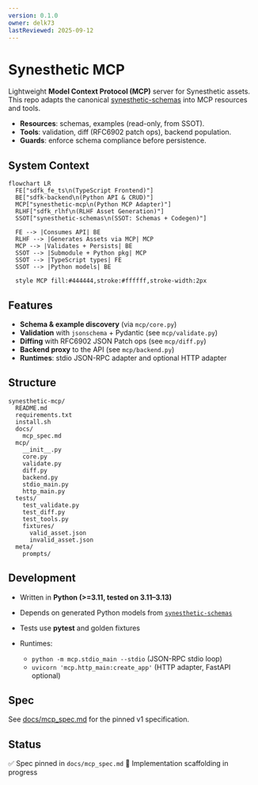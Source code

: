 ```yaml
---
version: 0.1.0
owner: delk73
lastReviewed: 2025-09-12
---
```


# Synesthetic MCP

Lightweight **Model Context Protocol (MCP)** server for Synesthetic assets.  
This repo adapts the canonical [synesthetic-schemas](https://github.com/delk73/synesthetic-schemas) into MCP resources and tools.

- **Resources**: schemas, examples (read-only, from SSOT).  
- **Tools**: validation, diff (RFC6902 patch ops), backend population.  
- **Guards**: enforce schema compliance before persistence.

## System Context

```mermaid
flowchart LR
  FE["sdfk_fe_ts\n(TypeScript Frontend)"]
  BE["sdfk-backend\n(Python API & CRUD)"]
  MCP["synesthetic-mcp\n(Python MCP Adapter)"]
  RLHF["sdfk_rlhf\n(RLHF Asset Generation)"]
  SSOT["synesthetic-schemas\n(SSOT: Schemas + Codegen)"]

  FE --> |Consumes API| BE
  RLHF --> |Generates Assets via MCP| MCP
  MCP --> |Validates + Persists| BE
  SSOT --> |Submodule + Python pkg| MCP
  SSOT --> |TypeScript types| FE
  SSOT --> |Python models| BE

  style MCP fill:#444444,stroke:#ffffff,stroke-width:2px
```

## Features

* **Schema & example discovery** (via `mcp/core.py`)
* **Validation** with `jsonschema` + Pydantic (see `mcp/validate.py`)
* **Diffing** with RFC6902 JSON Patch ops (see `mcp/diff.py`)
* **Backend proxy** to the API (see `mcp/backend.py`)
* **Runtimes**: stdio JSON-RPC adapter and optional HTTP adapter

## Structure

```
synesthetic-mcp/
  README.md
  requirements.txt
  install.sh
  docs/
    mcp_spec.md
  mcp/
    __init__.py
    core.py
    validate.py
    diff.py
    backend.py
    stdio_main.py
    http_main.py
  tests/
    test_validate.py
    test_diff.py
    test_tools.py
    fixtures/
      valid_asset.json
      invalid_asset.json
  meta/
    prompts/
```

## Development

* Written in **Python (>=3.11, tested on 3.11–3.13)**
* Depends on generated Python models from [`synesthetic-schemas`](https://github.com/delk73/synesthetic-schemas)
* Tests use **pytest** and golden fixtures
* Runtimes:

  * `python -m mcp.stdio_main --stdio` (JSON-RPC stdio loop)
  * `uvicorn 'mcp.http_main:create_app'` (HTTP adapter, FastAPI optional)

## Spec

See [docs/mcp\_spec.md](docs/mcp_spec.md) for the pinned v1 specification.

## Status

✅ Spec pinned in `docs/mcp_spec.md`
🚧 Implementation scaffolding in progress